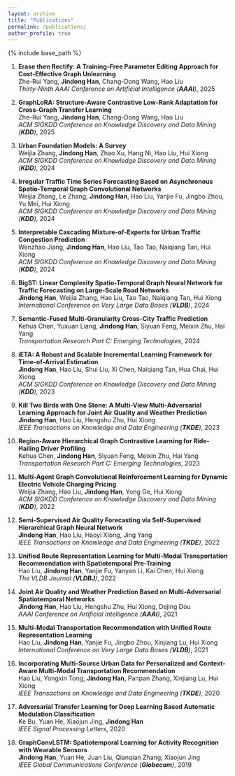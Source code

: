 ```yaml
---
layout: archive
title: "Publications"
permalink: /publications/
author_profile: true
---
```

{% include base_path %}

1. **Erase then Rectify: A Training-Free Parameter Editing Approach for Cost-Effective Graph Unlearning**  <br>
Zhe-Rui Yang, **Jindong Han**, Chang-Dong Wang, Hao Liu<br>
*Thirty-Ninth AAAI Conference on Artificial Intelligence (**AAAI**)*, 2025

1. **GraphLoRA: Structure-Aware Contrastive Low-Rank Adaptation for Cross-Graph Transfer Learning**  <br>
Zhe-Rui Yang, **Jindong Han**, Chang-Dong Wang, Hao Liu<br>
*ACM SIGKDD Conference on Knowledge Discovery and Data Mining (**KDD**)*, 2025

1. **Urban Foundation Models: A Survey**  <br>
Weijia Zhang, **Jindong Han**, Zhao Xu, Hang Ni, Hao Liu, Hui Xiong<br>
*ACM SIGKDD Conference on Knowledge Discovery and Data Mining (**KDD**)*, 2024

1. **Irregular Traffic Time Series Forecasting Based on Asynchronous Spatio-Temporal Graph Convolutional Networks**  <br>
Weijia Zhang, Le Zhang, **Jindong Han**, Hao Liu, Yanjie Fu, Jingbo Zhou, Yu Mei, Hui Xiong<br>
*ACM SIGKDD Conference on Knowledge Discovery and Data Mining (**KDD**)*, 2024

1. **Interpretable Cascading Mixture-of-Experts for Urban Traffic Congestion Prediction**  <br>
Wenzhao Jiang, **Jindong Han**, Hao Liu, Tao Tao, Naiqiang Tan, Hui Xiong<br>
*ACM SIGKDD Conference on Knowledge Discovery and Data Mining (**KDD**)*, 2024

1. **BigST: Linear Complexity Spatio-Temporal Graph Neural Network for Traffic Forecasting on Large-Scale Road Networks**  <br>
**Jindong Han**, Weijia Zhang, Hao Liu, Tao Tao, Naiqiang Tan, Hui Xiong<br>
*International Conference on Very Large Data Bases (**VLDB**)*, 2024

1. **Semantic-Fused Multi-Granularity Cross-City Traffic Prediction**  <br>
Kehua Chen, Yuxuan Liang, **Jindong Han**, Siyuan Feng, Meixin Zhu, Hai Yang<br>
*Transportation Research Part C: Emerging Technologies*, 2024

1. **iETA: A Robust and Scalable Incremental Learning Framework for Time-of-Arrival Estimation**  <br>
**Jindong Han**, Hao Liu, Shui Liu, Xi Chen, Naiqiang Tan, Hua Chai, Hui Xiong<br>
*ACM SIGKDD Conference on Knowledge Discovery and Data Mining (**KDD**)*, 2023

1. **Kill Two Birds with One Stone: A Multi-View Multi-Adversarial Learning Approach for Joint Air Quality and Weather Prediction**  <br>
**Jindong Han**, Hao Liu, Hengshu Zhu, Hui Xiong<br>
*IEEE Transactions on Knowledge and Data Engineering (**TKDE**)*, 2023

1. **Region-Aware Hierarchical Graph Contrastive Learning for Ride-Hailing Driver Profiling**  <br>
Kehua Chen, **Jindong Han**, Siyuan Feng, Meixin Zhu, Hai Yang<br>
*Transportation Research Part C: Emerging Technologies*, 2023

1. **Multi-Agent Graph Convolutional Reinforcement Learning for Dynamic Electric Vehicle Charging Pricing**  <br>
Weijia Zhang, Hao Liu, **Jindong Han**, Yong Ge, Hui Xiong<br>
*ACM SIGKDD Conference on Knowledge Discovery and Data Mining (**KDD**)*, 2022

1. **Semi-Supervised Air Quality Forecasting via Self-Supervised Hierarchical Graph Neural Network**  <br>
**Jindong Han**, Hao Liu, Haoyi Xiong, Jing Yang<br>
*IEEE Transactions on Knowledge and Data Engineering (**TKDE**)*, 2022

1. **Unified Route Representation Learning for Multi-Modal Transportation Recommendation with Spatiotemporal Pre-Training**  <br>
Hao Liu, **Jindong Han**, Yanjie Fu, Yanyan Li, Kai Chen, Hui Xiong<br>
*The VLDB Journal (**VLDBJ**)*, 2022

1. **Joint Air Quality and Weather Prediction Based on Multi-Adversarial Spatiotemporal Networks**  <br>
**Jindong Han**, Hao Liu, Hengshu Zhu, Hui Xiong, Dejing Dou<br>
*AAAI Conference on Artificial Intelligence (**AAAI**)*, 2021

1. **Multi-Modal Transportation Recommendation with Unified Route Representation Learning**  <br>
Hao Liu, **Jindong Han**, Yanjie Fu, Jingbo Zhou, Xinjiang Lu, Hui Xiong<br>
*International Conference on Very Large Data Bases (**VLDB**)*, 2021

1. **Incorporating Multi-Source Urban Data for Personalized and Context-Aware Multi-Modal Transportation Recommendation**  <br>
Hao Liu, Yongxin Tong, **Jindong Han**, Panpan Zhang, Xinjiang Lu, Hui Xiong<br>
*IEEE Transactions on Knowledge and Data Engineering (**TKDE**)*, 2020

1. **Adversarial Transfer Learning for Deep Learning Based Automatic Modulation Classification**  <br>
Ke Bu, Yuan He, Xiaojun Jing, **Jindong Han**<br>
*IEEE Signal Processing Letters*, 2020

1. **GraphConvLSTM: Spatiotemporal Learning for Activity Recognition with Wearable Sensors**  <br>
**Jindong Han**, Yuan He, Juan Liu, Qianqian Zhang, Xiaojun Jing<br>
*IEEE Global Communications Conference (**Globecom**)*, 2019


